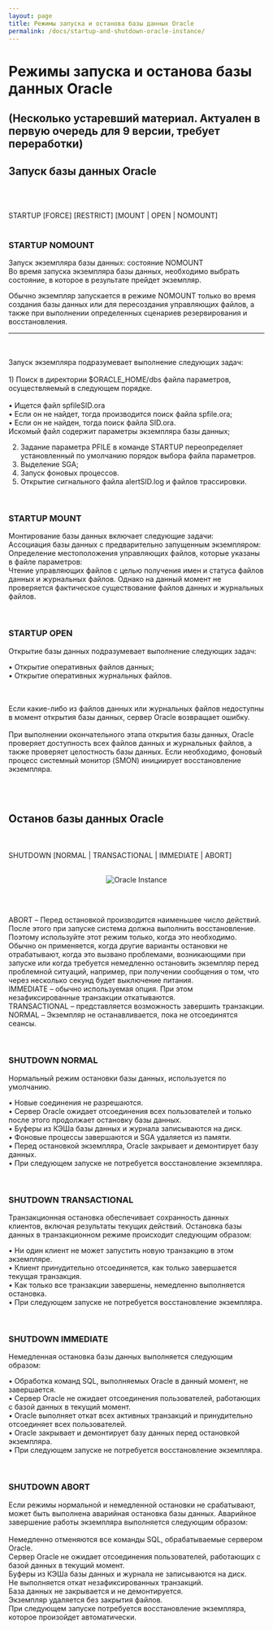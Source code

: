```yaml
---
layout: page
title: Режимы запуска и останова базы данных Oracle
permalink: /docs/startup-and-shutdown-oracle-instance/
---
```


# Режимы запуска и останова базы данных Oracle

## (Несколько устаревший материал. Актуален в первую очередь для 9 версии, требует переработки)

<h2>Запуск базы данных Oracle</h2>

<br/><br/>

STARTUP [FORCE] [RESTRICT] [MOUNT | OPEN | NOMOUNT]
<br/><br/>

<h3>STARTUP NOMOUNT</h3>

Запуск экземпляра базы данных: состояние NOMOUNT<br/>
Во время запуска экземпляра базы данных, необходимо выбрать состояние, в которое в результате прейдет экземпляр.<br/>


Обычно экземпляр запускается в режиме NOMOUNT только во время создания базы данных или для пересоздания управляющих файлов, а также при выполнении определенных сценариев резервирования и восстановления.


------------------------------------------------------------
<br/>
<br/>
Запуск экземпляра подразумевает выполнение следующих задач:
<br/><br/>
1) Поиск в директории $ORACLE_HOME/dbs файла параметров, осуществляемый в следующем порядке.
<br/><br/>
• Ищется файл spfileSID.ora<br/>
• Если он не найдет, тогда производится поиск файла spfile.ora;<br/>
• Если он не найден, тогда поиск файла SID.ora.<br/>
Искомый файл содержит параметры экземпляра базы данных;
<br/>

2) Задание параметра PFILE в команде STARTUP переопределяет установленный по умолчанию порядок выбора файла параметров.<br/>
3) Выделение SGA;<br/>
4) Запуск фоновых процессов.<br/>
5) Открытие сигнального файла alertSID.log и файлов трассировки. <br/>


<br/>

<h3>STARTUP MOUNT</h3>

Монтирование базы данных включает следующие задачи:<br/>
Ассоциация базы данных с предварительно запущенным экземпляром:<br/>
Определение местоположения управляющих файлов, которые указаны в файле параметров:<br/>
Чтение управляющих файлов с целью получения имен и статуса файлов данных и журнальных файлов. Однако на данный момент не проверяется фактическое существование файлов данных и журнальных файлов.



<br/>

<h3>STARTUP OPEN</h3>

Открытие базы данных подразумевает выполнение следующих задач:


• Открытие оперативных файлов данных;<br/>
• Открытие оперативных журнальных файлов.<br/>

<br/><br/>
Если какие-либо из файлов данных или журнальных файлов недоступны в момент открытия базы данных, сервер Oracle возвращает ошибку.
<br/><br/>
При выполнении окончательного этапа открытия базы данных, Oracle проверяет доступность всех файлов данных и журнальных файлов, а также проверяет целостность базы данных. Если необходимо, фоновый процесс системный монитор (SMON) инициирует восстановление экземпляра.

<br/><br/>

<h2>Останов базы данных Oracle</h2>

<br/><br/>
SHUTDOWN [NORMAL | TRANSACTIONAL | IMMEDIATE | ABORT]
<br/><br/>

<div align="center">

<img src="http://oracle-dba.ru/images/shutdown.jpg" border="0" alt="Oracle Instance"><br/>
</div>

<br/><br/>

ABORT – Перед остановкой производится наименьшее число действий. После этого при запуске система должна выполнить восстановление. Поэтому используйте этот режим только, когда это необходимо. Обычно он применяется, когда другие варианты остановки не отрабатывают, когда это вызвано проблемами, возникающими при запуске или когда требуется немедленно остановить экземпляр перед проблемной ситуаций, например, при получении сообщения о том, что через несколько секунд будет выключение питания.<br/>
IMMEDIATE – обычно используемая опция. При этом незафиксированные транзакции откатываются.<br/>
TRANSACTIONAL – представляется возможность завершить транзакции.<br/>
NORMAL – Экземпляр не останавливается, пока не отсоединятся сеансы. <br/>



<br/>
<h3>SHUTDOWN NORMAL</h3>


Нормальный режим остановки базы данных, используется по умолчанию.

• Новые соединения не разрешаются.<br/>
• Сервер Oracle ожидает отсоединения всех пользователей и только после этого продолжает остановку базы данных.<br/>
• Буферы из КЭШа базы данных и журнала записываются на диск.<br/>
• Фоновые процессы завершаются и SGA удаляется из памяти.<br/>
• Перед остановкой экземпляра, Oracle закрывает и демонтирует базу данных.<br/>
• При следующем запуске не потребуется восстановление экземпляра. <br/>


<br/>

<h3>SHUTDOWN TRANSACTIONAL</h3>


Транзакционная остановка обеспечивает сохранность данных клиентов, включая результаты текущих действий. Остановка базы данных в транзакционном режиме происходит следующим образом:

• Ни один клиент не может запустить новую транзакцию в этом экземпляре.<br/>
• Клиент принудительно отсоединяется, как только завершается текущая транзакция.<br/>
• Как только все транзакции завершены, немедленно выполняется остановка.<br/>
• При следующем запуске не потребуется восстановление экземпляра. <br/>

<br/>

<h3>SHUTDOWN IMMEDIATE</h3>

Немедленная остановка базы данных выполняется следующим образом:


• Обработка команд SQL, выполняемых Oracle в данный момент, не завершается.<br/>
• Сервер Oracle не ожидает отсоединения пользователей, работающих с базой данных в текущий момент.<br/>
• Oracle выполняет откат всех активных транзакций и принудительно отсоединяет всех пользователей.<br/>
• Oracle закрывает и демонтирует базу данных перед остановкой экземпляра.<br/>
• При следующем запуске не потребуется восстановление экземпляра. <br/>


<br/>

<h3>SHUTDOWN ABORT</h3>


Если режимы нормальной и немедленной остановки не срабатывают, может быть выполнена аварийная остановка базы данных. Аварийное завершение работы экземпляра выполняется следующим образом:
<br/><br/>
Немедленно отменяются все команды SQL, обрабатываемые сервером Oracle.<br/>
Сервер Oracle не ожидает отсоединения пользователей, работающих с базой данных в текущий момент.<br/>
Буферы из КЭШа базы данных и журнала не записываются на диск.<br/>
Не выполняется откат незафиксированных транзакций.<br/>
База данных не закрывается и не демонтируется.<br/>
Экземпляр удаляется без закрытия файлов.<br/>
При следующем запуске потребуется восстановление экземпляра, которое произойдет автоматически. <br/>
